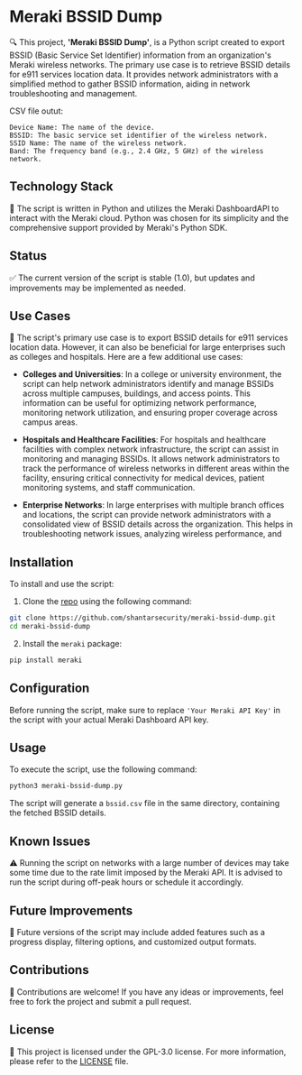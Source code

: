 # Meraki BSSID Dump

🔍 This project, **'Meraki BSSID Dump'**, is a Python script created to export BSSID (Basic Service Set Identifier) information from an organization's Meraki wireless networks. The primary use case is to retrieve BSSID details for e911 services location data. It provides network administrators with a simplified method to gather BSSID information, aiding in network troubleshooting and management.

CSV file outut:

    Device Name: The name of the device.
    BSSID: The basic service set identifier of the wireless network.
    SSID Name: The name of the wireless network.
    Band: The frequency band (e.g., 2.4 GHz, 5 GHz) of the wireless network.


## Technology Stack

🔧 The script is written in Python and utilizes the Meraki DashboardAPI to interact with the Meraki cloud. Python was chosen for its simplicity and the comprehensive support provided by Meraki's Python SDK.

## Status

✅ The current version of the script is stable (1.0), but updates and improvements may be implemented as needed.

## Use Cases

🎯 The script's primary use case is to export BSSID details for e911 services location data. However, it can also be beneficial for large enterprises such as colleges and hospitals. Here are a few additional use cases:

- **Colleges and Universities**: In a college or university environment, the script can help network administrators identify and manage BSSIDs across multiple campuses, buildings, and access points. This information can be useful for optimizing network performance, monitoring network utilization, and ensuring proper coverage across campus areas.

- **Hospitals and Healthcare Facilities**: For hospitals and healthcare facilities with complex network infrastructure, the script can assist in monitoring and managing BSSIDs. It allows network administrators to track the performance of wireless networks in different areas within the facility, ensuring critical connectivity for medical devices, patient monitoring systems, and staff communication.

- **Enterprise Networks**: In large enterprises with multiple branch offices and locations, the script can provide network administrators with a consolidated view of BSSID details across the organization. This helps in troubleshooting network issues, analyzing wireless performance, and 

## Installation

To install and use the script:

1. Clone the [repo](https://github.com/shantarsecurity/meraki-bssid-dump) using the following command:

```bash
git clone https://github.com/shantarsecurity/meraki-bssid-dump.git
cd meraki-bssid-dump
```

2. Install the `meraki` package:

```bash
pip install meraki
```

## Configuration

Before running the script, make sure to replace `'Your Meraki API Key'` in the script with your actual Meraki Dashboard API key.

## Usage

To execute the script, use the following command:

```bash
python3 meraki-bssid-dump.py
```

The script will generate a `bssid.csv` file in the same directory, containing the fetched BSSID details.

## Known Issues

⚠️ Running the script on networks with a large number of devices may take some time due to the rate limit imposed by the Meraki API. It is advised to run the script during off-peak hours or schedule it accordingly.

## Future Improvements

🔮 Future versions of the script may include added features such as a progress display, filtering options, and customized output formats.

## Contributions

🤝 Contributions are welcome! If you have any ideas or improvements, feel free to fork the project and submit a pull request.

## License

📜 This project is licensed under the GPL-3.0 license. For more information, please refer to the [LICENSE](LICENSE) file.
